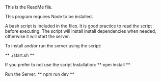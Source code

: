 This is the ReadMe file.

This program requires Node to be installed.

A bash script is included in the files. It is good practice to read the script before executing. The script will install install dependencies when needed, otherwise it will start the server. 

To install and/or run the server using the script:

** ./start.sh **

If you prefer to not use the script
Installation: 
** npm install **

Run the Server:
** npm run dev **
